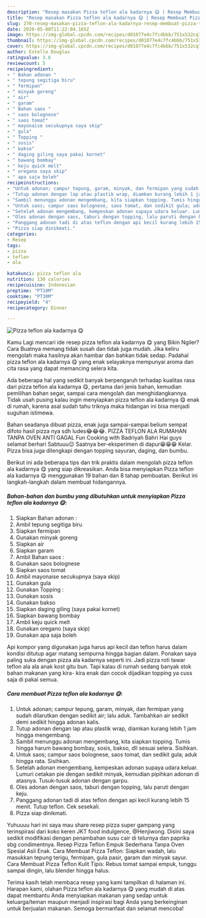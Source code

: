 ```yaml
---
description: "Resep masakan Pizza teflon ala kadarnya 😋 | Resep Membuat Pizza teflon ala kadarnya 😋 Yang Menggugah Selera"
title: "Resep masakan Pizza teflon ala kadarnya 😋 | Resep Membuat Pizza teflon ala kadarnya 😋 Yang Menggugah Selera"
slug: 270-resep-masakan-pizza-teflon-ala-kadarnya-resep-membuat-pizza-teflon-ala-kadarnya-yang-menggugah-selera
date: 2020-05-08T11:22:04.165Z
image: https://img-global.cpcdn.com/recipes/d01077e4c7fc4bbb/751x532cq70/pizza-teflon-ala-kadarnya-😋-foto-resep-utama.jpg
thumbnail: https://img-global.cpcdn.com/recipes/d01077e4c7fc4bbb/751x532cq70/pizza-teflon-ala-kadarnya-😋-foto-resep-utama.jpg
cover: https://img-global.cpcdn.com/recipes/d01077e4c7fc4bbb/751x532cq70/pizza-teflon-ala-kadarnya-😋-foto-resep-utama.jpg
author: Estelle Douglas
ratingvalue: 3.6
reviewcount: 5
recipeingredient:
- " Bahan adonan "
- " tepung segitiga biru"
- " fermipan"
- " minyak goreng"
- " air"
- " garam"
- " Bahan saos "
- " saos bolognese"
- " saos tomat"
- " mayonaise secukupnya saya skip"
- " gula"
- " Topping "
- " sosis"
- " bakso"
- " daging giling saya pakai kornet"
- " bawang bombay"
- " keju quick melt"
- " oregano saya skip"
- " apa saja boleh"
recipeinstructions:
- "Untuk adonan; campur tepung, garam, minyak, dan fermipan yang sudah dilarutkan dengan sedikit air; lalu aduk. Tambahkan air sedikit demi sedikit hingga adonan kalis."
- "Tutup adonan dengan lap atau plastik wrap, diamkan kurang lebih 1 jam hingga mengembang."
- "Sambil menunggu adonan mengembang, kita siapkan topping. Tumis hingga harum bawang bombay, sosis, bakso, dll sesuai selera. Sisihkan."
- "Untuk saos; campur saos bolognese, saos tomat, dan sedikit gula; aduk hingga rata. Sisihkan."
- "Setelah adonan mengembang, kempeskan adonan supaya udara keluar. Lumuri cetakan pie dengan sedikit minyak, kemudian pipihkan adonan di atasnya. Tusuk-tusuk adonan dengan garpu."
- "Oles adonan dengan saos, taburi dengan topping, lalu paruti dengan keju."
- "Panggang adonan tadi di atas teflon dengan api kecil kurang lebih 15 menit. Tutup teflon. Cek sesekali."
- "Pizza siap dinikmati."
categories:
- Resep
tags:
- pizza
- teflon
- ala

katakunci: pizza teflon ala 
nutrition: 130 calories
recipecuisine: Indonesian
preptime: "PT18M"
cooktime: "PT30M"
recipeyield: "4"
recipecategory: Dinner

---
```



![Pizza teflon ala kadarnya 😋](https://img-global.cpcdn.com/recipes/d01077e4c7fc4bbb/751x532cq70/pizza-teflon-ala-kadarnya-😋-foto-resep-utama.jpg)

Kamu Lagi mencari ide resep pizza teflon ala kadarnya 😋 yang Bikin Ngiler? Cara Buatnya memang tidak susah dan tidak juga mudah. Jika keliru mengolah maka hasilnya akan hambar dan bahkan tidak sedap. Padahal pizza teflon ala kadarnya 😋 yang enak selayaknya mempunyai aroma dan cita rasa yang dapat memancing selera kita.

Ada beberapa hal yang sedikit banyak berpengaruh terhadap kualitas rasa dari pizza teflon ala kadarnya 😋, pertama dari jenis bahan, kemudian pemilihan bahan segar, sampai cara mengolah dan menghidangkannya. Tidak usah pusing kalau ingin menyiapkan pizza teflon ala kadarnya 😋 enak di rumah, karena asal sudah tahu triknya maka hidangan ini bisa menjadi suguhan istimewa.

Bahan seadanya dibuat pizza, enak juga sampai-sampai belium sempat difoto hasil pizza nya sdh ludes😂😂😂. PIZZA TEFLON ALA RUMAHAN TANPA OVEN ANTI GAGAL Fun Cooking with Badriyah Bahri Hai guys selamat berhari Sabtuuu😉 Saatnya ber-eksperimen di dapur😁😁😁 Kelar. Pizza bisa juga dilengkapi dengan topping sayuran, daging, dan bumbu.


Berikut ini ada beberapa tips dan trik praktis dalam mengolah pizza teflon ala kadarnya 😋 yang siap dikreasikan. Anda bisa menyiapkan Pizza teflon ala kadarnya 😋 menggunakan 19 bahan dan 8 tahap pembuatan. Berikut ini langkah-langkah dalam membuat hidangannya.

<!--inarticleads1-->

##### Bahan-bahan dan bumbu yang dibutuhkan untuk menyiapkan Pizza teflon ala kadarnya 😋:

1. Siapkan  Bahan adonan :
1. Ambil  tepung segitiga biru
1. Siapkan  fermipan
1. Gunakan  minyak goreng
1. Siapkan  air
1. Siapkan  garam
1. Ambil  Bahan saos :
1. Gunakan  saos bolognese
1. Siapkan  saos tomat
1. Ambil  mayonaise secukupnya (saya skip)
1. Gunakan  gula
1. Gunakan  Topping :
1. Gunakan  sosis
1. Gunakan  bakso
1. Siapkan  daging giling (saya pakai kornet)
1. Siapkan  bawang bombay
1. Ambil  keju quick melt
1. Gunakan  oregano (saya skip)
1. Gunakan  apa saja boleh


Api kompor yang digunakan juga harus api kecil dan teflon harus dalam kondisi ditutup agar matang sempurna hingga bagian dalam. Ponakan saya paling suka dengan pizza ala kadarnya seperti ini. Jadi pizza roti tawar teflon ala ala anak kost gitu bun. Tapi kalau di rumah sedang banyak stok bahan makanan yang kira- kira enak dan cocok dijadikan topping ya cuss saja di pakai semua. 

<!--inarticleads2-->

##### Cara membuat Pizza teflon ala kadarnya 😋:

1. Untuk adonan; campur tepung, garam, minyak, dan fermipan yang sudah dilarutkan dengan sedikit air; lalu aduk. Tambahkan air sedikit demi sedikit hingga adonan kalis.
1. Tutup adonan dengan lap atau plastik wrap, diamkan kurang lebih 1 jam hingga mengembang.
1. Sambil menunggu adonan mengembang, kita siapkan topping. Tumis hingga harum bawang bombay, sosis, bakso, dll sesuai selera. Sisihkan.
1. Untuk saos; campur saos bolognese, saos tomat, dan sedikit gula; aduk hingga rata. Sisihkan.
1. Setelah adonan mengembang, kempeskan adonan supaya udara keluar. Lumuri cetakan pie dengan sedikit minyak, kemudian pipihkan adonan di atasnya. Tusuk-tusuk adonan dengan garpu.
1. Oles adonan dengan saos, taburi dengan topping, lalu paruti dengan keju.
1. Panggang adonan tadi di atas teflon dengan api kecil kurang lebih 15 menit. Tutup teflon. Cek sesekali.
1. Pizza siap dinikmati.


Yuhuuuu hari ini saya mau share resep pizza super gampang yang terinspirasi dari koko keren JKT food indulgence, @Henjiwong. Disini saya sedikit modifikasi dengan penambahan susu cair di telurnya dan paprika sbg condimentnya. Resep Pizza Teflon Empuk Sederhana Tanpa Oven Spesial Asli Enak. Cara Membuat Pizza Teflon: Siapkan wadah, lalu masukkan tepung terigu, fermipan, gula pasir, garam dan minyak sayur. Cara Membuat Pizza Teflon Kulit Tipis: Rebus tomat sampai empuk, tunggu sampai dingin, lalu blender hingga halus. 

Terima kasih telah membaca resep yang kami tampilkan di halaman ini. Harapan kami, olahan Pizza teflon ala kadarnya 😋 yang mudah di atas dapat membantu Anda menyiapkan makanan yang sedap untuk keluarga/teman maupun menjadi inspirasi bagi Anda yang berkeinginan untuk berjualan makanan. Semoga bermanfaat dan selamat mencoba!
